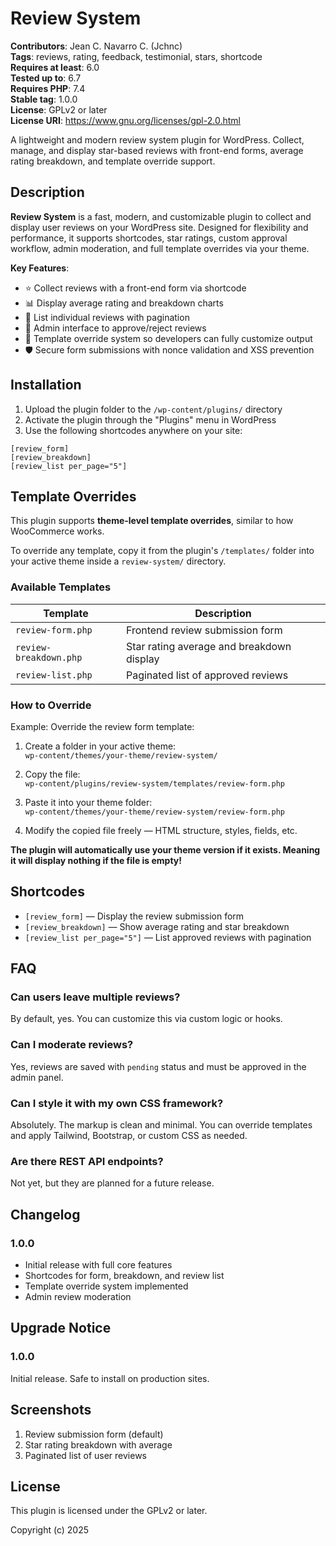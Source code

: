 # Review System

**Contributors**: Jean C. Navarro C. (Jchnc)  
**Tags**: reviews, rating, feedback, testimonial, stars, shortcode  
**Requires at least**: 6.0  
**Tested up to**: 6.7  
**Requires PHP**: 7.4  
**Stable tag**: 1.0.0  
**License**: GPLv2 or later  
**License URI**: https://www.gnu.org/licenses/gpl-2.0.html  

A lightweight and modern review system plugin for WordPress. Collect, manage, and display star-based reviews with front-end forms, average rating breakdown, and template override support.

## Description

**Review System** is a fast, modern, and customizable plugin to collect and display user reviews on your WordPress site. Designed for flexibility and performance, it supports shortcodes, star ratings, custom approval workflow, admin moderation, and full template overrides via your theme.

**Key Features**:

- ⭐ Collect reviews with a front-end form via shortcode
- 📊 Display average rating and breakdown charts
- 🧾 List individual reviews with pagination
- 🧠 Admin interface to approve/reject reviews
- 🧩 Template override system so developers can fully customize output
- 🛡️ Secure form submissions with nonce validation and XSS prevention

## Installation

1. Upload the plugin folder to the `/wp-content/plugins/` directory
2. Activate the plugin through the "Plugins" menu in WordPress
3. Use the following shortcodes anywhere on your site:

```
[review_form]
[review_breakdown]
[review_list per_page="5"]
```


## Template Overrides

This plugin supports **theme-level template overrides**, similar to how WooCommerce works.

To override any template, copy it from the plugin's `/templates/` folder into your active theme inside a `review-system/` directory.

### Available Templates

| Template | Description |
|----------|-------------|
| `review-form.php` | Frontend review submission form |
| `review-breakdown.php` | Star rating average and breakdown display |
| `review-list.php` | Paginated list of approved reviews |

### How to Override

Example: Override the review form template:

1. Create a folder in your active theme:  
`wp-content/themes/your-theme/review-system/`

2. Copy the file:  
`wp-content/plugins/review-system/templates/review-form.php`

3. Paste it into your theme folder:  
`wp-content/themes/your-theme/review-system/review-form.php`

4. Modify the copied file freely — HTML structure, styles, fields, etc.

**The plugin will automatically use your theme version if it exists. Meaning it will display nothing if the file is empty!**

## Shortcodes

- `[review_form]` — Display the review submission form
- `[review_breakdown]` — Show average rating and star breakdown
- `[review_list per_page="5"]` — List approved reviews with pagination

## FAQ

### Can users leave multiple reviews?

By default, yes. You can customize this via custom logic or hooks.

### Can I moderate reviews?

Yes, reviews are saved with `pending` status and must be approved in the admin panel.

### Can I style it with my own CSS framework?

Absolutely. The markup is clean and minimal. You can override templates and apply Tailwind, Bootstrap, or custom CSS as needed.

### Are there REST API endpoints?

Not yet, but they are planned for a future release.

## Changelog

### 1.0.0
* Initial release with full core features
* Shortcodes for form, breakdown, and review list
* Template override system implemented
* Admin review moderation

## Upgrade Notice

### 1.0.0
Initial release. Safe to install on production sites.

## Screenshots

1. Review submission form (default)
2. Star rating breakdown with average
3. Paginated list of user reviews

## License

This plugin is licensed under the GPLv2 or later.

Copyright (c) 2025